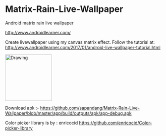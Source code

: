 # Matrix-Rain-Live-Wallpaper
Android matrix rain live wallpaper

http://www.androidlearner.com/

Create livewallpaper using my canvas matrix effect.
Follow the tutorial at: 
http://www.androidlearner.com/2017/01/android-live-wallpaper-tutorial.html


<img src="https://github.com/sapandang/Matrix-Rain-Live-Wallpaper/blob/master/scr1.jpeg" alt="Drawing" style="width: 150px; height =250px"/>

Download apk  :-
https://github.com/sapandang/Matrix-Rain-Live-Wallpaper/blob/master/app/build/outputs/apk/app-debug.apk

Color picker library is by : enricocid
https://github.com/enricocid/Color-picker-library
